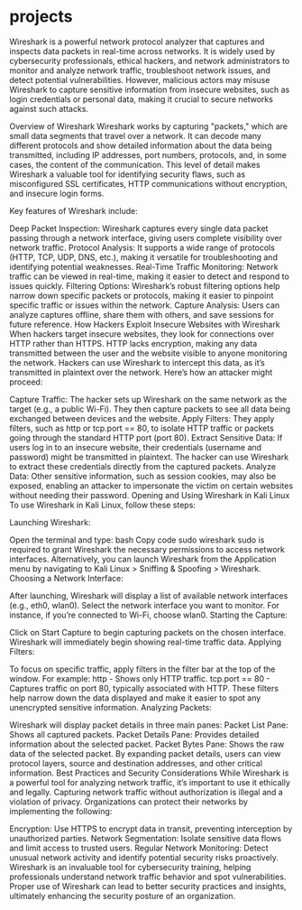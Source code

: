 # projects

Wireshark is a powerful network protocol analyzer that captures and inspects data packets in real-time across networks. It is widely used by cybersecurity professionals, ethical hackers, and network administrators to monitor and analyze network traffic, troubleshoot network issues, and detect potential vulnerabilities. However, malicious actors may misuse Wireshark to capture sensitive information from insecure websites, such as login credentials or personal data, making it crucial to secure networks against such attacks.

Overview of Wireshark
Wireshark works by capturing "packets," which are small data segments that travel over a network. It can decode many different protocols and show detailed information about the data being transmitted, including IP addresses, port numbers, protocols, and, in some cases, the content of the communication. This level of detail makes Wireshark a valuable tool for identifying security flaws, such as misconfigured SSL certificates, HTTP communications without encryption, and insecure login forms.

Key features of Wireshark include:

Deep Packet Inspection: Wireshark captures every single data packet passing through a network interface, giving users complete visibility over network traffic.
Protocol Analysis: It supports a wide range of protocols (HTTP, TCP, UDP, DNS, etc.), making it versatile for troubleshooting and identifying potential weaknesses.
Real-Time Traffic Monitoring: Network traffic can be viewed in real-time, making it easier to detect and respond to issues quickly.
Filtering Options: Wireshark’s robust filtering options help narrow down specific packets or protocols, making it easier to pinpoint specific traffic or issues within the network.
Capture Analysis: Users can analyze captures offline, share them with others, and save sessions for future reference.
How Hackers Exploit Insecure Websites with Wireshark
When hackers target insecure websites, they look for connections over HTTP rather than HTTPS. HTTP lacks encryption, making any data transmitted between the user and the website visible to anyone monitoring the network. Hackers can use Wireshark to intercept this data, as it’s transmitted in plaintext over the network. Here’s how an attacker might proceed:

Capture Traffic: The hacker sets up Wireshark on the same network as the target (e.g., a public Wi-Fi). They then capture packets to see all data being exchanged between devices and the website.
Apply Filters: They apply filters, such as http or tcp.port == 80, to isolate HTTP traffic or packets going through the standard HTTP port (port 80).
Extract Sensitive Data: If users log in to an insecure website, their credentials (username and password) might be transmitted in plaintext. The hacker can use Wireshark to extract these credentials directly from the captured packets.
Analyze Data: Other sensitive information, such as session cookies, may also be exposed, enabling an attacker to impersonate the victim on certain websites without needing their password.
Opening and Using Wireshark in Kali Linux
To use Wireshark in Kali Linux, follow these steps:

Launching Wireshark:

Open the terminal and type:
bash
Copy code
sudo wireshark
sudo is required to grant Wireshark the necessary permissions to access network interfaces.
Alternatively, you can launch Wireshark from the Application menu by navigating to Kali Linux > Sniffing & Spoofing > Wireshark.
Choosing a Network Interface:

After launching, Wireshark will display a list of available network interfaces (e.g., eth0, wlan0).
Select the network interface you want to monitor. For instance, if you’re connected to Wi-Fi, choose wlan0.
Starting the Capture:

Click on Start Capture to begin capturing packets on the chosen interface. Wireshark will immediately begin showing real-time traffic data.
Applying Filters:

To focus on specific traffic, apply filters in the filter bar at the top of the window. For example:
http - Shows only HTTP traffic.
tcp.port == 80 - Captures traffic on port 80, typically associated with HTTP.
These filters help narrow down the data displayed and make it easier to spot any unencrypted sensitive information.
Analyzing Packets:

Wireshark will display packet details in three main panes:
Packet List Pane: Shows all captured packets.
Packet Details Pane: Provides detailed information about the selected packet.
Packet Bytes Pane: Shows the raw data of the selected packet.
By expanding packet details, users can view protocol layers, source and destination addresses, and other critical information.
Best Practices and Security Considerations
While Wireshark is a powerful tool for analyzing network traffic, it’s important to use it ethically and legally. Capturing network traffic without authorization is illegal and a violation of privacy. Organizations can protect their networks by implementing the following:

Encryption: Use HTTPS to encrypt data in transit, preventing interception by unauthorized parties.
Network Segmentation: Isolate sensitive data flows and limit access to trusted users.
Regular Network Monitoring: Detect unusual network activity and identify potential security risks proactively.
Wireshark is an invaluable tool for cybersecurity training, helping professionals understand network traffic behavior and spot vulnerabilities. Proper use of Wireshark can lead to better security practices and insights, ultimately enhancing the security posture of an organization.
